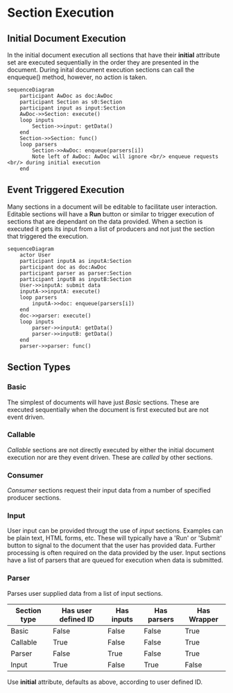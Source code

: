 Section Execution
=================

Initial Document Execution
--------------------------

In the initial document execution all sections that have their **initial** attribute set are executed sequentially in the order they are presented in the document. During inital document execution sections can call the enqueque() method, however, no action is taken.

```mermaid
sequenceDiagram
    participant AwDoc as doc:AwDoc
    participant Section as s0:Section
    participant input as input:Section
    AwDoc->>Section: execute()
    loop inputs
        Section->>input: getData()
    end
    Section->>Section: func()
    loop parsers
        Section->>AwDoc: enqueue(parsers[i])
        Note left of AwDoc: AwDoc will ignore <br/> enqueue requests <br/> during initial execution
    end
```

Event Triggered Execution
-------------------------

Many sections in a document will be editable to facilitate user interaction. Editable sections will have a **Run** button or similar to trigger execution of sections that are dependant on the data provided. When a section is executed it gets its input from a list of producers and not just the section that triggered the execution.

```mermaid
sequenceDiagram
    actor User
    participant inputA as inputA:Section
    participant doc as doc:AwDoc
    participant parser as parser:Section
    participant inputB as inputB:Section
    User->>inputA: submit data
    inputA->>inputA: execute()
    loop parsers
        inputA->>doc: enqueue(parsers[i])
    end
    doc->>parser: execute()
    loop inputs
        parser->>inputA: getData()
        parser->>inputB: getData()
    end
    parser->>parser: func()
```

Section Types
-------------

### Basic

The simplest of documents will have just *Basic* sections. These are executed sequentially when the document is first executed but are not event driven.

### Callable

*Callable* sections are not directly executed by either the initial document execution nor are they event driven. These are *called* by other sections.

### Consumer

*Consumer* sections request their input data from a number of specified producer sections.

### Input

User input can be provided througt the use of *input* sections. Examples can be plain text, HTML forms, etc. These will typically have a 'Run' or 'Submit' button to signal to the document that the user has provided data. Further processing is often required on the data provided by the user. Input sections have a list of parsers that are queued for execution when data is submitted.

### Parser

Parses user supplied data from a list of input sections.


| Section type | Has user defined ID | Has inputs | Has parsers | Has Wrapper |
| ------------ | ------------------- | ---------- | ----------- | ------------|
| Basic        | False               | False      | False       | True        |
| Callable     | True                | False      | False       | True        |
| Parser       | False               | True       | False       | True        |
| Input        | True                | False      | True        | False       |

Use **initial** attribute, defaults as above, according to user defined ID.